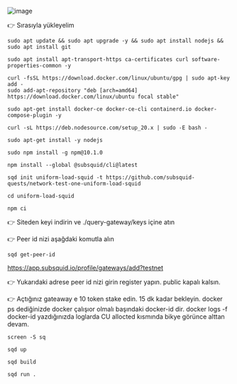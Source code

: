 ![image](https://github.com/molla202/subsquid-task/assets/91562185/02086ae2-fa38-468c-b514-fbf6e1bf9259)


👉 Sırasıyla yükleyelim
```
sudo apt update && sudo apt upgrade -y && sudo apt install nodejs && sudo apt install git
```
```
sudo apt install apt-transport-https ca-certificates curl software-properties-common -y
```
```
curl -fsSL https://download.docker.com/linux/ubuntu/gpg | sudo apt-key add -
sudo add-apt-repository "deb [arch=amd64] https://download.docker.com/linux/ubuntu focal stable"
```
```
sudo apt-get install docker-ce docker-ce-cli containerd.io docker-compose-plugin -y
```
```
curl -sL https://deb.nodesource.com/setup_20.x | sudo -E bash -
```
```
sudo apt-get install -y nodejs
```
```
sudo npm install -g npm@10.1.0
```
```
npm install --global @subsquid/cli@latest
```
```
sqd init uniform-load-squid -t https://github.com/subsquid-quests/network-test-one-uniform-load-squid
```
```
cd uniform-load-squid
```
```
npm ci
```

👉 Siteden keyi indirin ve ./query-gateway/keys  içine atın

👉 Peer id nizi aşağdaki komutla alın
```
sqd get-peer-id
```

https://app.subsquid.io/profile/gateways/add?testnet

👉 Yukarıdaki adrese peer id nizi girin register yapın. public kapalı kalsın.

👉 Açtığınız gateaway e 10 token stake edin. 15 dk kadar bekleyin. docker ps dediğinizde docker çalışıor olmalı başındaki docker-id dir. docker logs -f docker-id yazdığınızda loglarda CU allocted kısmında bikye görünce alttan devam.
```
screen -S sq
```
```
sqd up
```
```
sqd build
```
```
sqd run .
```
